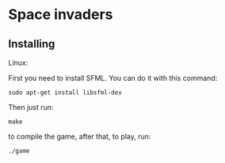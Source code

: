 # Space invaders

## Installing

Linux:

First you need to install SFML. You can do it with this command:

`sudo apt-get install libsfml-dev`

Then just run:

`make`

to compile the game, after that, to play, run:

`./game`
